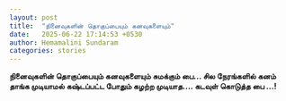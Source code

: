 ```yaml
---
layout: post
title:  "நினைவுகளின் தொகுப்பையும் கனவுகளையும்"
date:   2025-06-22 17:14:53 +0530
author: Hemamalini Sundaram
categories: stories
---
```


**நினைவுகளின் தொகுப்பையும் கனவுகளையும் சுமக்கும் பை\... சில நேரங்களில் கனம் தாங்க
முடியாமல் கஷ்டப்பட்ட போதும் கழற்ற முடியாத\.... கடவுள் கொடுத்த பை \...!**
